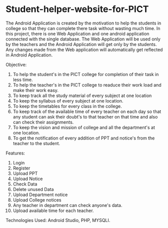 # Student-helper-website-for-PICT
The Android Application is created by the motivation to help the students in college so that they can complete there task without wasting much time. In this project, there is one Web Application and one android application connected with the single database. The Web Application will be used only by the teachers and the Android Application will get only by the students. Any changes made from the Web application will automatically get reflected in Android Application.

Objective:

1. To help the student's in the PICT college for completion of their task in less time.
2. To help the teacher's in the PICT college to readuce their work load and make their work easy.
3. To keep track all the study material of every subject at one location
4. To keep the syllabus of every subject at one location.
5. To keep the timetables for every class in the college.
6. To keep track of the available time of every teacher on each day so that any student can ask their doubt's to that teacher      on that time and also can check their assignments.
7. To keep the vision and mission of college and all the department's at one location.
8. To get the notification of every addition of PPT and notice's from the teacher to the student.


Features:

1. Login
2. Register
3. Upload PPT
4. Upload Notice
5. Check Data
6. Delete unused Data
7. Upload Department notice
8. Upload College notices
9. Any teacher in department can check anyone's data.
10. Upload available time for each teacher.


Technologies Used: Android Studio, PHP, MYSQLI.
